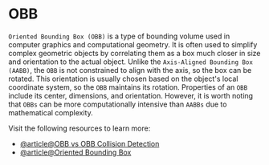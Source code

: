 # OBB

`Oriented Bounding Box (OBB)` is a type of bounding volume used in computer graphics and computational geometry. It is often used to simplify complex geometric objects by correlating them as a box much closer in size and orientation to the actual object. Unlike the `Axis-Aligned Bounding Box (AABB)`, the `OBB` is not constrained to align with the axis, so the box can be rotated. This orientation is usually chosen based on the object's local coordinate system, so the `OBB` maintains its rotation. Properties of an `OBB` include its center, dimensions, and orientation. However, it is worth noting that `OBBs` can be more computationally intensive than `AABBs` due to mathematical complexity.

Visit the following resources to learn more:

- [@article@OBB vs OBB Collision Detection](https://gamedev.stackexchange.com/questions/25397/obb-vs-obb-collision-detection)
- [@article@Oriented Bounding Box](https://gamedev.stackexchange.com/questions/49041/oriented-bounding-box-how-to)
